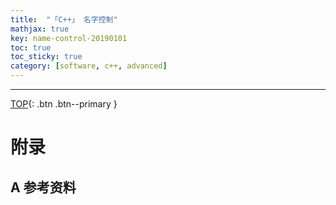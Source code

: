 ```yaml
---
title:  "「C++」 名字控制"
mathjax: true
key: name-control-20190101
toc: true
toc_sticky: true
category: [software, c++, advanced]
---
```

<span id="head"></span>
<!--more-->




-------------------  
[TOP](#head){: .btn .btn--primary }



# 附录
## A 参考资料

